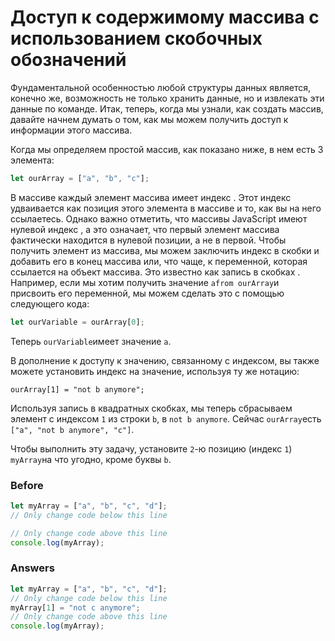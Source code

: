 # Доступ к содержимому массива с использованием скобочных обозначений
Фундаментальной особенностью любой структуры данных является, конечно же, возможность не только хранить данные, но и извлекать эти данные по команде. Итак, теперь, когда мы узнали, как создать массив, давайте начнем думать о том, как мы можем получить доступ к информации этого массива.

Когда мы определяем простой массив, как показано ниже, в нем есть 3 элемента:
```javascript
let ourArray = ["a", "b", "c"];
```
В массиве каждый элемент массива имеет индекс . Этот индекс удваивается как позиция этого элемента в массиве и то, как вы на него ссылаетесь. Однако важно отметить, что массивы JavaScript имеют нулевой индекс , а это означает, что первый элемент массива фактически находится в нулевой позиции, а не в первой. Чтобы получить элемент из массива, мы можем заключить индекс в скобки и добавить его в конец массива или, что чаще, к переменной, которая ссылается на объект массива. Это известно как запись в скобках . Например, если мы хотим получить значение `afrom ourArray`и присвоить его переменной, мы можем сделать это с помощью следующего кода:
```javascript
let ourVariable = ourArray[0];
```
Теперь `ourVariable`имеет значение `a`.

В дополнение к доступу к значению, связанному с индексом, вы также можете установить индекс на значение, используя ту же нотацию:
```javascipt
ourArray[1] = "not b anymore";
```
Используя запись в квадратных скобках, мы теперь сбрасываем элемент с индексом `1` из строки `b`, в `not b anymore`. Сейчас `ourArray`есть `["a", "not b anymore", "c"]`.

Чтобы выполнить эту задачу, установите `2`-ю позицию (индекс `1`) `myArray`на что угодно, кроме буквы `b`.

### Before
```javascript
let myArray = ["a", "b", "c", "d"];
// Only change code below this line

// Only change code above this line
console.log(myArray);
```
### Answers
```javascript
let myArray = ["a", "b", "c", "d"];
// Only change code below this line
myArray[1] = "not c anymore";
// Only change code above this line
console.log(myArray);
```

